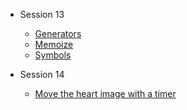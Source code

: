 - Session 13
  - [Generators](Session-13/Generators/generators.js)
  - [Memoize](Session-13/Memoize/memoize.js)
  - [Symbols](Session-13/Symbols/symbols.js)

- Session 14
  - [Move the heart image with a timer](Session-14/Move_heart_image/animate.js)


